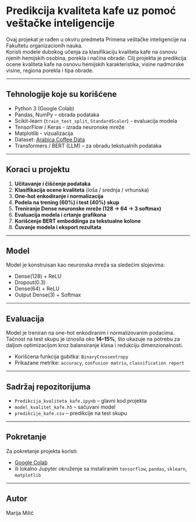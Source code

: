 # Predikcija kvaliteta kafe uz pomoć veštačke inteligencije

Ovaj projekat je rađen u okviru predmeta Primena veštačke inteligencije na Fakultetu organizacionih nauka.  
Koristi modele dubokog učenja za klasifikaciju kvaliteta kafe na osnovu njenih hemijskih osobina, porekla i načina obrade.
Cilj projekta je predikcija ocene kvaliteta kafe na osnovu hemijskih karakteristika, visine nadmorske visine, regiona porekla i tipa obrade.

---

## Tehnologije koje su korišćene

- Python 3 (Google Colab)
- Pandas, NumPy – obrada podataka
- Scikit-learn (`train_test_split`, `StandardScaler`) - evaluacija modela
- TensorFlow / Keras - izrada neuronske mreže
- Matplotlib - vizualizacija
- Dataset: [Arabica Coffee Data](https://github.com/jldbc/coffee-quality-database)
- Transformers / BERT (LLM) – za obradu tekstualnih podataka

---

## Koraci u projektu

1. **Učitavanje i čišćenje podataka**  
2. **Klasifikacija ocene kvaliteta** (loša / srednja / vrhunska)
3. **One-hot enkodiranje i normalizacija**
4. **Podela na trening (60%) i test (40%) skup**
5. **Treniranje Dense neuronske mreže (128 → 64 → 3 softmax)**
6. **Evaluacija modela i crtanje grafikona**
7. **Korišćenje BERT embeddinga za tekstualne kolone**
8. **Čuvanje modela i eksport rezultata**

----

## Model

Model je konstruisan kao neuronska mreža sa sledećim slojevima:

- Dense(128) + ReLU
- Dropout(0.3)
- Dense(64) + ReLU
- Output Dense(3) + Softmax

---

## Evaluacija

Model je treniran na one-hot enkodiranim i normalizovanim podacima.  
Tačnost na test skupu je iznosila oko **14–15%**, što ukazuje na potrebu za daljom optimizacijom kroz balansiranje klasa i redukciju dimenzionalnosti.

- Korišćena funkcija gubitka: `BinaryCrossentropy`
- Prikazane metrike: `accuracy`, `confusion matrix`, `classification report`

---

## Sadržaj repozitorijuma

- `Predikcija_kvaliteta_kafe.ipynb` – glavni kod projekta
- `model_kvalitet_kafe.h5` – sačuvani model
- `predikcije_kafe.csv` – predikcije na test skupu

---

## Pokretanje

Za pokretanje projekta koristi:
- [Google Colab](https://colab.research.google.com/)
- ili lokalno Jupyter okruženje sa instaliranim `tensorflow`, `pandas`, `sklearn`, `matplotlib`

---

## Autor

Marija Milić
